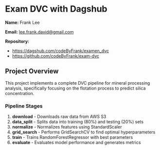 # Exam DVC with Dagshub

**Name:** Frank Lee

**Email:** lee.frank.david@gmail.com

**Repository:**

- https://dagshub.com/codeByFrank/examen_dvc
- https://github.com/codeByFrank/exam-dvc

## Project Overview

This project implements a complete DVC pipeline for mineral processing analysis, specifically focusing on the flotation process to predict silica concentration.

### Pipeline Stages

1. **download** - Downloads raw data from AWS S3
2. **data_split** - Splits data into training (80%) and testing (20%) sets
3. **normalize** - Normalizes features using StandardScaler
4. **grid_search** - Performs GridSearchCV to find optimal hyperparameters
5. **train** - Trains RandomForestRegressor with best parameters
6. **evaluate** - Evaluates model performance and generates metrics
